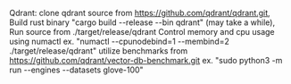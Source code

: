 Qdrant: clone qdrant source from https://github.com/qdrant/qdrant.git, 
Build rust binary "cargo build --release --bin qdrant" (may take a while), 
Run source from ./target/release/qdrant
Control memory and cpu usage using numactl ex. "numactl --cpunodebind=1 --membind=2 ./target/release/qdrant" 
utilize benchmarks from https://github.com/qdrant/vector-db-benchmark.git ex. "sudo python3 -m run --engines <engine name> --datasets glove-100<or other>"

